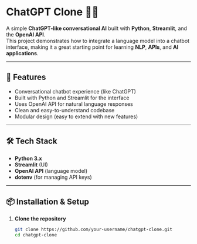 # ChatGPT Clone 💬🧠

A simple **ChatGPT-like conversational AI** built with **Python**, **Streamlit**, and the **OpenAI API**.  
This project demonstrates how to integrate a language model into a chatbot interface, making it a great starting point for learning **NLP**, **APIs**, and **AI applications**.  

---

## 🚀 Features
- Conversational chatbot experience (like ChatGPT)  
- Built with Python and Streamlit for the interface  
- Uses OpenAI API for natural language responses  
- Clean and easy-to-understand codebase  
- Modular design (easy to extend with new features)  

---

## 🛠️ Tech Stack
- **Python 3.x**  
- **Streamlit** (UI)  
- **OpenAI API** (language model)  
- **dotenv** (for managing API keys)  

---

## 📦 Installation & Setup

1. **Clone the repository**  
   ```bash
   git clone https://github.com/your-username/chatgpt-clone.git
   cd chatgpt-clone

